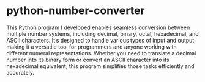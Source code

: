 # python-number-converter
This Python program I developed enables seamless conversion between multiple number systems, including decimal, binary, octal, hexadecimal, and ASCII characters. It’s designed to handle various types of input and output, making it a versatile tool for programmers and anyone working with different numeral representations. Whether you need to translate a decimal number into its binary form or convert an ASCII character into its hexadecimal equivalent, this program simplifies those tasks efficiently and accurately.
